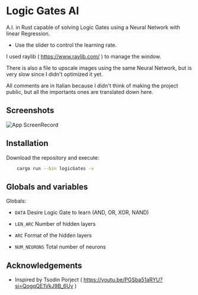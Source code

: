 # Logic Gates AI

A.I. in Rust capable of solving Logic Gates using a Neural Network with linear Regression. 

- Use the slider to control the learning rate.

I used raylib ( https://www.raylib.com/ ) to manage the window.

There is also a file to upscale images using the same Neural Network, but is very slow since I didn't optimized it yet.

All comments are in Italian because I didn't think of making the project public, but all the importants ones are translated down here.

## Screenshots

![App ScreenRecord](
https://github.com/user-attachments/assets/89ad02fa-2121-48d8-b771-d026f3caf850
)

## Installation

Download the repository and execute:

```bash
    cargo run --bin logicGates -v
```

## Globals and variables

Globals:

- `DATA` Desire Logic Gate to learn (AND, OR, XOR, NAND)

- `LEN_ARC` Number of hidden layers 

- `ARC` Format of the hidden layers 

- `NUM_NEURONS` Total number of neurons 

## Acknowledgements

 - Inspired by Tsodin Porject ( https://youtu.be/PGSba51aRYU?si=QogqQE1VkJ9B_6Uy )

